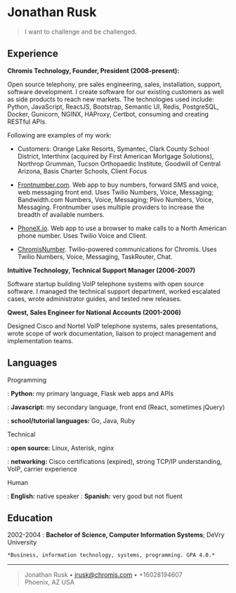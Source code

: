 Jonathan Rusk
=============

>  I want to challenge and be challenged.

Experience
----------

**Chromis Technology, Founder, President (2008-present):**

Open source telephony, pre sales engineering, sales, installation, support, software development. I create software for our existing customers as well as side products to reach new markets. The technologies used include: Python, JavaScript, ReactJS, Bootstrap, Semantic UI, Redis, PostgreSQL, Docker, Gunicorn, NGINX, HAProxy, Certbot, consuming and creating RESTful APIs.

Following are examples of my work:

* Customers: Orange Lake Resorts, Symantec, Clark County School District, Interthinx (acquired by First American Mortgage Solutions), Northrop Grumman, Tucson Orthopaedic Institute, Goodwill of Central Arizona, Basis Charter Schools, Client Focus

* [Frontnumber.com](https://www.frontnumber.com). Web app to buy numbers, forward SMS and voice, web messaging front end. Uses Twilio Numbers, Voice, Messaging; Bandwidth.com Numbers, Voice, Messaging; Plivo Numbers, Voice, Messaging. Frontnumber uses multiple providers to increase the breadth of available numbers.

* [PhoneX.io](https://www.phonex.io). Web app to use a browser to make calls to a North American phone number. Uses Twilio Voice and Client.

* [ChromisNumber](https://www.chromisvoip.com). Twilio-powered communications for Chromis. Uses Twilio Numbers, Voice, Messaging, TaskRouter, Chat.

**Intuitive Technology, Technical Support Manager (2006-2007)**

Software startup building VoIP telephone systems with open source software. I managed the technical support department, worked escalated cases, wrote administrator guides, and tested new releases.

**Qwest, Sales Engineer for National Accounts  (2001-2006)**

Designed Cisco and Nortel VoIP telephone systems, sales presentations, wrote scope of work documentation, liaison to project management and implementation teams.


Languages
---------

Programming

:   **Python:** my primary language, Flask web apps and APIs

:   **Javascript:** my secondary language, front end (React, sometimes jQuery)

:   **school/tutorial languages:** Go, Java, Ruby

Technical

:   **open source:** Linux, Asterisk, nginx

:   **networking:** Cisco certifications (expired), strong TCP/IP understanding, VoIP, carrier experience

Human

:   **English:** native speaker
:   **Spanish:** very good but not fluent

Education
---------

2002-2004
:   **Bachelor of Science, Computer Information Systems**; DeVry University

    *Business, information technology, systems, programming. GPA 4.0.*

----

> Jonathan Rusk • <jrusk@chromis.com> • +16028194607\
> Phoenix, AZ USA
